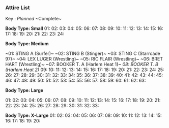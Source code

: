 ### Attire List

Key :
*Planned*
~Complete~

**Body Type: Small**
01: 
02: 
03: 
04: 
05: 
06: 
07: 
08: 
09: 
10: 
11: 
12: 
13: 
14: 
15: 
16: 
17: 
18: 
19: 
20: 
21: 
22: 
23: 
24: 


**Body Type: Medium**

~01: STING A (Surfer)~
~02: STING B (Stinger)~
~03: STING C (Starrcade 97)~
~04: LEX LUGER (Wrestling)~
~05: RIC FLAIR (Wrestling)~
~06: BRET HART (Wrestling)~
~07: BOOKER T. A (Harlem Heat 1)~
*08: BOOKER T. B (Harlem Heat 2)*
09: 
10: 
11: 
12: 
13: 
14: 
15: 
16: 
17: 
18: 
19: 
20: 
21: 
22: 
23: 
24: 
25: 
26: 
27: 
28: 
29: 
30: 
31: 
32: 
33: 
34: 
35: 
36: 
37: 
38: 
39: 
40: 
41: 
42: 
43: 
44: 
45: 
46: 
47: 
48: 
49: 
50: 
51: 
52: 
53: 
54: 
55: 
56: 
57: 
58: 
59: 
60: 
61: 
62: 
63: 

**Body Type: Large**

01: 
02: 
03: 
04: 
05: 
06: 
07: 
08: 
09: 
10: 
11: 
12: 
13: 
14: 
15: 
16: 
17: 
18: 
19: 
20: 
21: 
22: 
23: 
24: 
25: 
26: 
27: 
28: 
29: 
30: 
31: 
32: 
33: 

**Body Type: X-Large**
01: 
02: 
03: 
04: 
05: 
06: 
07: 
08: 
09: 
10: 
11: 
12: 
13: 
14: 
15: 
16: 
17: 
18: 
19: 
20: 
